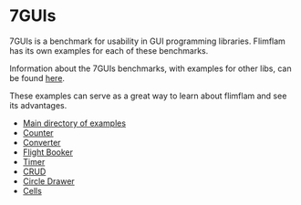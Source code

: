 
# 7GUIs

7GUIs is a benchmark for usability in GUI programming libraries. Flimflam has its own examples for each of these benchmarks. 

Information about the 7GUIs benchmarks, with examples for other libs, can be found [here](https://github.com/eugenkiss/7guis/wiki). 

These examples can serve as a great way to learn about flimflam and see its advantages.

- [Main directory of examples]()
- [Counter](/examples/7GUIs/counter)
- [Converter](/examples/7GUIs/converter)
- [Flight Booker](/examples/7GUIs/flight-booker)
- [Timer](/examples/7GUIs/timer)
- [CRUD](/examples/7GUIs/crud)
- [Circle Drawer](/examples/7GUIs/circle-drawer)
- [Cells](/examples/7GUIs/cells)

